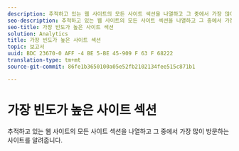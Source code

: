 ```yaml
---
description: 추적하고 있는 웹 사이트의 모든 사이트 섹션을 나열하고 그 중에서 가장 많이 방문하는 사이트를 알려줍니다.
seo-description: 추적하고 있는 웹 사이트의 모든 사이트 섹션을 나열하고 그 중에서 가장 많이 방문하는 사이트를 알려줍니다.
seo-title: 가장 빈도가 높은 사이트 섹션
solution: Analytics
title: 가장 빈도가 높은 사이트 섹션
topic: 보고서
uuid: BDC 23670-0 AFF -4 BE 5-BE 45-909 F 63 F 68222
translation-type: tm+mt
source-git-commit: 86fe1b3650100a05e52fb2102134fee515c871b1

---
```



# 가장 빈도가 높은 사이트 섹션

추적하고 있는 웹 사이트의 모든 사이트 섹션을 나열하고 그 중에서 가장 많이 방문하는 사이트를 알려줍니다.

